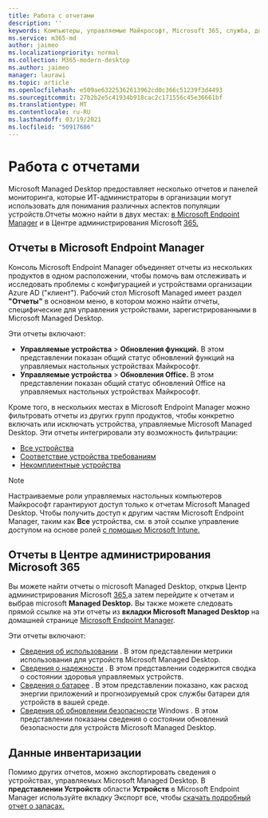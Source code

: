 ```yaml
---
title: Работа с отчетами
description: ''
keywords: Компьютеры, управляемые Майкрософт, Microsoft 365, служба, документация
ms.service: m365-md
author: jaimeo
ms.localizationpriority: normal
ms.collection: M365-modern-desktop
ms.author: jaimeo
manager: laurawi
ms.topic: article
ms.openlocfilehash: e509ae63225362613962cd0c366c51239f3d4493
ms.sourcegitcommit: 27b2b2e5c41934b918cac2c171556c45e36661bf
ms.translationtype: MT
ms.contentlocale: ru-RU
ms.lasthandoff: 03/19/2021
ms.locfileid: "50917686"
---
```

# <a name="work-with-reports"></a>Работа с отчетами

Microsoft Managed Desktop предоставляет несколько отчетов и панелей мониторинга, которые ИТ-администраторы в организации могут использовать для понимания различных аспектов популяции устройств.Отчеты можно найти в двух местах: [в Microsoft Endpoint Manager](https://endpoint.microsoft.com) и в Центре администрирования Microsoft [365.](https://admin.microsoft.com/adminportal/home?previewoff=false#/microsoftmanageddesktop) 

## <a name="reports-in-microsoft-endpoint-manager"></a>Отчеты в Microsoft Endpoint Manager

Консоль Microsoft Endpoint Manager объединяет отчеты из нескольких продуктов в одном расположении, чтобы помочь вам отслеживать и исследовать проблемы с конфигурацией и устройствами организации Azure AD ("клиент"). Рабочий стол Microsoft Managed имеет раздел **"Отчеты"** в основном меню, в котором можно найти отчеты, специфические для управления устройствами, зарегистрированными в Microsoft Managed Desktop.

Эти отчеты включают:
- **Управляемые устройства**  >  **Обновления функций.** В этом представлении показан общий статус обновлений функций на управляемых настольных устройствах Майкрософт.
- **Управляемые устройства**  >  **Обновления Office.** В этом представлении показан общий статус обновлений Office на управляемых настольных устройствах Майкрософт.

Кроме того, в нескольких местах в Microsoft Endpoint Manager можно фильтровать отчеты из других групп продуктов, чтобы конкретно включать или исключать устройства, управляемые Microsoft Managed Desktop. Эти отчеты интегрировали эту возможность фильтрации:

- [Все устройства](/mem/intune/remote-actions/device-management#get-to-your-devices)
- [Соответствие устройства требованиям](/mem/intune/fundamentals/reports#device-compliance-report-organizational)
- [Некомплиентные устройства](/mem/intune/fundamentals/reports#noncompliant-devices-report-operational)

> [!NOTE]
> Настраиваемые роли управляемых настольных компьютеров Майкрософт гарантируют доступ только к отчетам Microsoft Managed Desktop. Чтобы получить доступ к другим частям Microsoft Endpoint Manager, таким как **Все** устройства, см. в этой ссылке управление доступом на основе ролей [с помощью Microsoft Intune.](/mem/intune/fundamentals/role-based-access-control) 

## <a name="reports-in-microsoft-365-admin-center"></a>Отчеты в Центре администрирования Microsoft 365

Вы можете найти отчеты о microsoft Managed Desktop, открыв Центр администрирования Microsoft  [365,](https://admin.microsoft.com/adminportal/home?previewoff=false#/microsoftmanageddesktop)а затем перейдите к отчетам и выбрав microsoft **Managed Desktop.** Вы также можете следовать прямой ссылке на эти отчеты из **вкладки Microsoft Managed Desktop** на домашней странице [Microsoft Endpoint Manager](https://endpoint.microsoft.com). 

Эти отчеты включают: 

- [Сведения об использовании](usage-insights.md) . В этом представлении метрики использования для устройств Microsoft Managed Desktop.
- [Сведения о надежности](reliability-insights.md) . В этом представлении содержится сводка о состоянии здоровья управляемых устройств.
- [Сведения о батарее](battery-insights.md) . В этом представлении показано, как расход энергии приложений и прогнозируемый срок службы батареи для устройств в вашей среде.
- [Сведения об обновлении безопасности](security-update-insights.md) Windows . В этом представлении показаны сведения о состоянии обновлений безопасности для устройств Microsoft Managed Desktop.

 ## <a name="inventory-data"></a>Данные инвентаризации

Помимо других отчетов, можно экспортировать сведения о устройствах, управляемых Microsoft Managed Desktop. В **представлении Устройств** области **Устройств** в Microsoft Endpoint Manager используйте вкладку Экспорт все, чтобы  [скачать подробный отчет о запасах.](device-inventory-report.md)